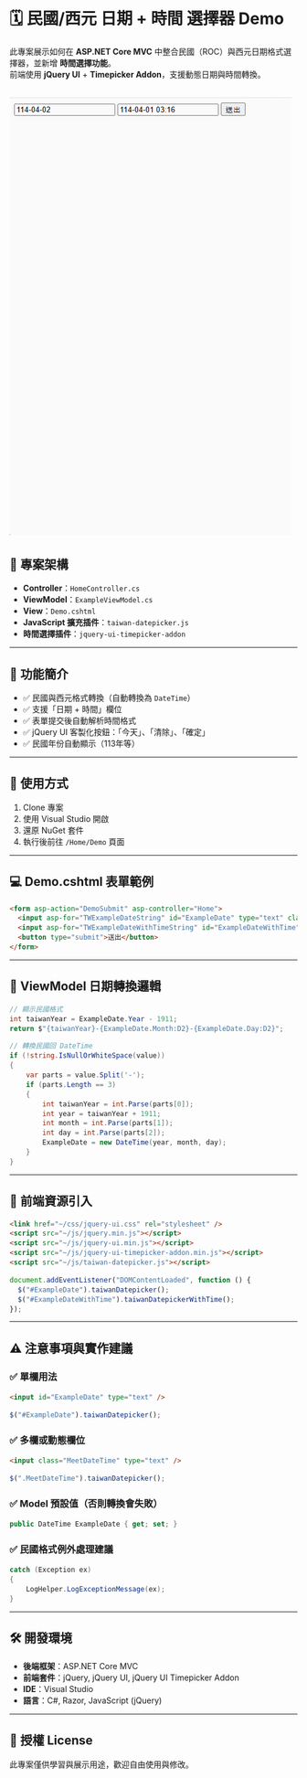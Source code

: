 ﻿# 🗓 民國/西元 日期 + 時間 選擇器 Demo

此專案展示如何在 **ASP.NET Core MVC** 中整合民國（ROC）與西元日期格式選擇器，並新增 **時間選擇功能**。  
前端使用 **jQuery UI** + **Timepicker Addon**，支援動態日期與時間轉換。

![Demo](https://raw.githubusercontent.com/q020385791/TaiwanDateTimePicker/refs/heads/main/wwwroot/tt.gif)
---

## 📌 專案架構

- **Controller**：`HomeController.cs`  
- **ViewModel**：`ExampleViewModel.cs`  
- **View**：`Demo.cshtml`  
- **JavaScript 擴充插件**：`taiwan-datepicker.js`  
- **時間選擇插件**：`jquery-ui-timepicker-addon`

---

## 🔧 功能簡介

- ✅ 民國與西元格式轉換（自動轉換為 `DateTime`）
- ✅ 支援「日期 + 時間」欄位
- ✅ 表單提交後自動解析時間格式
- ✅ jQuery UI 客製化按鈕：「今天」、「清除」、「確定」
- ✅ 民國年份自動顯示（113年等）

---

## 🧪 使用方式

1. Clone 專案
2. 使用 Visual Studio 開啟
3. 還原 NuGet 套件
4. 執行後前往 `/Home/Demo` 頁面

---

## 💻 Demo.cshtml 表單範例

```html
<form asp-action="DemoSubmit" asp-controller="Home">
  <input asp-for="TWExampleDateString" id="ExampleDate" type="text" class="form-control" />
  <input asp-for="TWExampleDateWithTimeString" id="ExampleDateWithTime" type="text" class="form-control" />
  <button type="submit">送出</button>
</form>
```

---

## 📜 ViewModel 日期轉換邏輯

```csharp
// 顯示民國格式
int taiwanYear = ExampleDate.Year - 1911;
return $"{taiwanYear}-{ExampleDate.Month:D2}-{ExampleDate.Day:D2}";
```

```csharp
// 轉換民國回 DateTime
if (!string.IsNullOrWhiteSpace(value))
{
    var parts = value.Split('-');
    if (parts.Length == 3)
    {
        int taiwanYear = int.Parse(parts[0]);
        int year = taiwanYear + 1911;
        int month = int.Parse(parts[1]);
        int day = int.Parse(parts[2]);
        ExampleDate = new DateTime(year, month, day);
    }
}
```

---

## 🔌 前端資源引入

```html
<link href="~/css/jquery-ui.css" rel="stylesheet" />
<script src="~/js/jquery.min.js"></script>
<script src="~/js/jquery-ui.min.js"></script>
<script src="~/js/jquery-ui-timepicker-addon.min.js"></script>
<script src="~/js/taiwan-datepicker.js"></script>
```

```javascript
document.addEventListener("DOMContentLoaded", function () {
  $("#ExampleDate").taiwanDatepicker();
  $("#ExampleDateWithTime").taiwanDatepickerWithTime();
});
```

---

## ⚠️ 注意事項與實作建議

### ✅ 單欄用法

```html
<input id="ExampleDate" type="text" />
```

```javascript
$("#ExampleDate").taiwanDatepicker();
```

### ✅ 多欄或動態欄位

```html
<input class="MeetDateTime" type="text" />
```

```javascript
$(".MeetDateTime").taiwanDatepicker();
```

### ✅ Model 預設值（否則轉換會失敗）

```csharp
public DateTime ExampleDate { get; set; }
```

### ✅ 民國格式例外處理建議

```csharp
catch (Exception ex)
{
    LogHelper.LogExceptionMessage(ex);
}
```

---

## 🛠️ 開發環境

- **後端框架**：ASP.NET Core MVC  
- **前端套件**：jQuery, jQuery UI, jQuery UI Timepicker Addon  
- **IDE**：Visual Studio  
- **語言**：C#, Razor, JavaScript (jQuery)

---

## 📄 授權 License

此專案僅供學習與展示用途，歡迎自由使用與修改。
